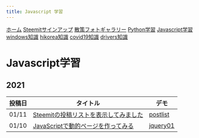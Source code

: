 ```yaml
---
title: Javascript 学習
---
```


[ホーム](../) [Steemitサインアップ](./steemitsignup.html) [散策フォトギャラリー](./photogarally.html) [Python学習](./python.html) [Javascript学習](./javascript.html) [windows知識](./windowstips.html) [hikorea知識](./hikorea.html) [covid19知識](./covid19tips.html) [drivers知識](./driverslicense.html)

# Javascript学習
## 2021

|投稿日|タイトル|デモ|
|---|---|---|
|01/11|[Steemitの投稿リストを表示してみました](https://steemit.com/japanese/@yasu/mzctv-steemit)|[postlist](https://ojagggyo.github.io/postlist.html#yasu)|
|01/10|[JavaScriptで動的ページを作ってみる](https://steemit.com/japanese/@yasu/javascript)|[jquery01](https://ojagggyo.github.io/jquery01.html)|

